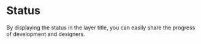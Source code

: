 # Status
By displaying the status in the layer title, you can easily share the progress of development and designers.
